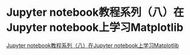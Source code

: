 # Jupyter notebook教程系列（八）在Jupyter notebook上学习Matplotlib
[Jupyter notebook教程系列（八）在Jupyter notebook上学习Matplotlib](https://aiwithcloud.com/2021/09/19/jupyter-notebook%e6%95%99%e7%a8%8b%e7%b3%bb%e5%88%97%ef%bc%88%e5%85%ab%ef%bc%89%e5%9c%a8jupyter-notebook%e4%b8%8a%e5%ad%a6%e4%b9%a0matplotlib/)